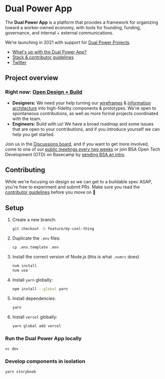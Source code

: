 # Dual Power App

The **Dual Power App** is a platform that provides a framework for organizing toward a worker-owned economy, with tools for founding, funding, governance, and internal + external communications.

We’re launching in 2021 with support for [Dual Power Projects](https://github.com/BSA-US/dual-power-app/wiki/Dual-power-project).

* [What's up with the Dual Power App?](https://github.com/BSA-US/dual-power-app/issues/42)
* [Stack & contributor guidelines](https://github.com/BSA-US/dual-power-app/blob/master/CONTRIBUTING.md)
* [Twitter](https://twitter.com/DualPowerApp)

## Project overview

### Right now: [Open Design + Build](https://dualpower.app/open-design)

- **Designers:** We need your help turning our [wireframes](https://www.figma.com/file/N6VFPqgNVovoXxy93Q6i4Q/Dual-Power-App-2021–present?node-id=0%3A1) & [information architecture](https://dualpower.app/docs/dual-power-app-ia.pdf) into high-fidelity components & prototypes. We're open to spontaneous contributions, as well as more formal projects coordinated with the team.
- **Engineers:** Build with us! We have a broad roadmap and some issues that are open to your contributions, and if you introduce yourself we can help you get started.

Join us in the [Discussions board](https://github.com/BSA-US/dual-power-app/discussions), and if you want to get more involved, come to one of our [public meetings every two weeks](https://dualpower.app/open-design) or join BSA Open Tech Development (OTD) on Basecamp by [sending BSA an intro](https://blacksocialists.us/contact).

## Contributing

While we're focusing on design so we can get to a buildable spec ASAP, you're free to experiment and submit PRs. Make sure you read the [contributor guidelines](https://github.com/BSA-US/dual-power-app/blob/master/CONTRIBUTING.md) before you move on :slightly_smiling_face:

## Setup

1. Create a new branch:
    ```sh
    git checkout -b feature/my-cool-thing
    ```
2. Duplicate the `.env` files:
    ```sh
    cp .env.template .env
    ```
3. Install the correct version of Node.js (this is what `.nvmrc` does)
    ```sh
    nvm install
    nvm use
    ```
4. Install `yarn` globally:
    ```sh
    npm install --global yarn
    ```
5. Install dependencies:
    ```sh
    yarn
    ```
6. Install `vercel` globally:
    ```sh
    yarn global add vercel
    ```

### Run the Dual Power App locally

```sh
vc dev
```

### Develop components in isolation

```sh
yarn storybook
```
